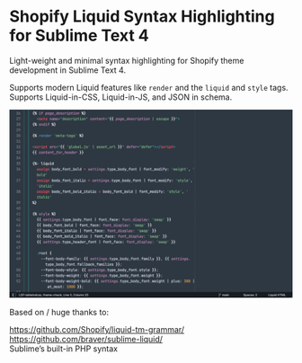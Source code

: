 # Shopify Liquid Syntax Highlighting for Sublime Text 4

Light-weight and minimal syntax highlighting for Shopify theme development in Sublime Text 4.

Supports modern Liquid features like `render` and the `liquid` and `style` tags. Supports Liquid-in-CSS, Liquid-in-JS, and JSON in schema.

![Screenshot of Shopify’s Dawn theme](screenshot.png)

Based on / huge thanks to:

https://github.com/Shopify/liquid-tm-grammar/<br>
https://github.com/braver/sublime-liquid/<br>
Sublime’s built-in PHP syntax